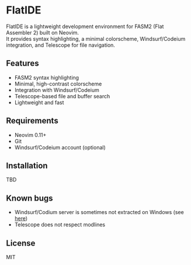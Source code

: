 # FlatIDE

FlatIDE is a lightweight development environment for FASM2 (Flat Assembler 2) built on Neovim.  
It provides syntax highlighting, a minimal colorscheme, Windsurf/Codeium integration, and Telescope for file navigation.

## Features

- FASM2 syntax highlighting
- Minimal, high-contrast colorscheme
- Integration with Windsurf/Codeium
- Telescope-based file and buffer search
- Lightweight and fast

## Requirements

- Neovim 0.11+
- Git
- Windsurf/Codeium account (optional)

## Installation

TBD

## Known bugs

- Windsurf/Codium server is sometimes not extracted on Windows (see [here](https://github.com/Exafunction/windsurf.vim/issues/488))
- Telescope does not respect modlines

## License

MIT
